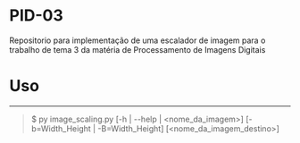 # PID-03
Repositorio para implementação de uma escalador de imagem para o trabalho de tema 3 da matéria de Processamento de Imagens Digitais

# Uso
-------------------------
> $ py image_scaling.py [-h | --help | <nome_da_imagem>] [-b=Width_Height | -B=Width_Height] [<nome_da_imagem_destino>]

